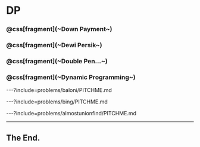 # DP
### @css[fragment](~Down Payment~)
### @css[fragment](~Dewi Persik~)
### @css[fragment](~Double Pen...~)
### @css[fragment](~Dynamic Programming~)

---?include=problems/baloni/PITCHME.md

---?include=problems/bing/PITCHME.md

---?include=problems/almostunionfind/PITCHME.md

---

## The End.

